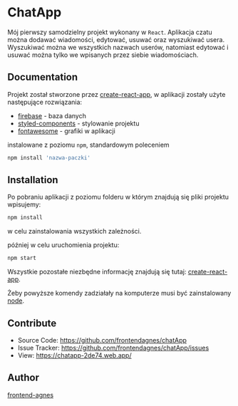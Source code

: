 # ChatApp

Mój pierwszy samodzielny projekt wykonany w `React`. Aplikacja czatu można dodawać wiadomości, edytować, usuwać oraz wyszukiwać usera. Wyszukiwać można we wszystkich nazwach userów, natomiast edytować i usuwać można tylko we wpisanych przez siebie wiadomościach.

## Documentation
Projekt został stworzone przez [create-react-app](https://github.com/facebook/create-react-app), w aplikacji zostały użyte następujące rozwiązania:

* [firebase](https://www.npmjs.com/package/firebase) - baza danych
* [styled-components](https://github.com/styled-components/styled-components) - stylowanie projektu
* [fontawesome](https://github.com/FortAwesome/Font-Awesome) - grafiki w aplikacji

instalowane z poziomu `npm`, standardowym poleceniem
```javascript
npm install 'nazwa-paczki'
```
## Installation

Po pobraniu aplikacji z poziomu folderu w którym znajdują się pliki projektu wpisujemy:

```javascript
npm install
```

w celu zainstalowania wszystkich zależności.

później w celu uruchomienia projektu:

```javascript
npm start
```

Wszystkie pozostałe niezbędne informację znajdują się tutaj: [create-react-app](https://github.com/facebook/create-react-app).

Żeby powyższe komendy zadziałały na komputerze musi być zainstalowany [node](https://nodejs.org/en/).


## Contribute
* Source Code: https://github.com/frontendagnes/chatApp
* Issue Tracker: https://github.com/frontendagnes/chatApp/issues
* View: https://chatapp-2de74.web.app/

## Author
[frontend-agnes](https://frontend-agnes.pl/)



